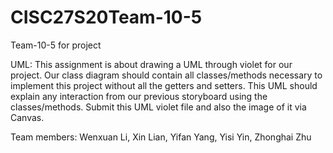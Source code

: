 # CISC27S20Team-10-5
Team-10-5 for project

UML:
This assignment is about drawing a UML through violet for our project. Our class diagram should contain all classes/methods necessary to implement this project without all the getters and setters. This UML should explain any interaction from our previous storyboard using the classes/methods. Submit this UML violet file and also the image of it via Canvas.

Team members:
Wenxuan Li,
Xin Lian,
Yifan Yang,
Yisi Yin,
Zhonghai Zhu
